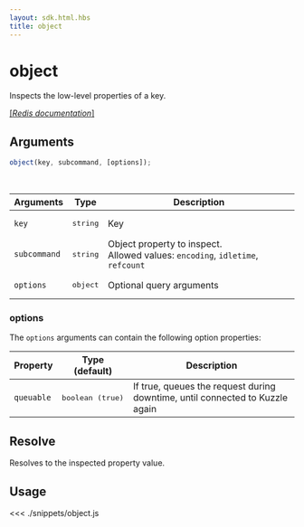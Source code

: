 ```yaml
---
layout: sdk.html.hbs
title: object
---
```


# object

Inspects the low-level properties of a key.

[[_Redis documentation_]](https://redis.io/commands/object)

## Arguments

```js
object(key, subcommand, [options]);
```

<br/>

| Arguments    | Type              | Description                                                                        |
| ------------ | ----------------- | ---------------------------------------------------------------------------------- |
| `key`        | <pre>string</pre> | Key                                                                                |
| `subcommand` | <pre>string</pre> | Object property to inspect.<br/>Allowed values: `encoding`, `idletime`, `refcount` |
| `options`    | <pre>object</pre> | Optional query arguments                                                           |

### options

The `options` arguments can contain the following option properties:

| Property   | Type (default)            | Description                                                                  |
| ---------- | ------------------------- | ---------------------------------------------------------------------------- |
| `queuable` | <pre>boolean (true)</pre> | If true, queues the request during downtime, until connected to Kuzzle again |

## Resolve

Resolves to the inspected property value.

## Usage

<<< ./snippets/object.js
